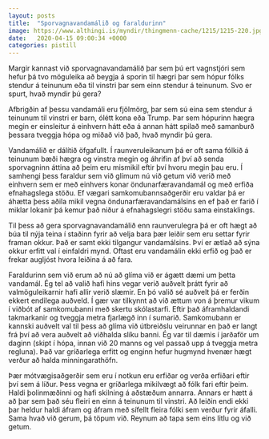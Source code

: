```yaml
---
layout: posts
title:  "Sporvagnavandamálið og faraldurinn"
image: https://www.althingi.is/myndir/thingmenn-cache/1215/1215-220.jpg
date:   2020-04-15 09:00:34 +0000
categories: pistill
---
```

Margir kannast við sporvagnavandamálið þar sem þú ert vagnstjóri sem hefur þá tvo möguleika að beygja á sporin til hægri þar sem hópur fólks stendur á teinunum eða til vinstri þar sem einn stendur á teinunum. Svo er spurt, hvað myndir þú gera?

Afbrigðin af þessu vandamáli eru fjölmörg, þar sem sú eina sem stendur á teinunum til vinstri er barn, ólétt kona eða Trump. Þar sem hópurinn hægra megin er einsleitur á einhvern hátt eða á annan hátt spilað með samanburð þessara tveggja hópa og miðað við það, hvað myndir þú gera.

Vandamálið er dálítið öfgafullt. Í raunveruleikanum þá er oft sama fólkið á teinunum bæði hægra og vinstra megin og áhrifin af því að senda sporvagninn áttina að þeim eru mismikil eftir því hvoru megin þau eru. Í samhengi þess faraldur sem við glímum nú við getum við verið með einhvern sem er með einhvers konar öndunarfæravandamál og með erfiða efnahagslega stöðu. Ef vægari samkomubannsaðgerðir eru valdar þá er áhætta þess aðila mikil vegna öndunarfæravandamálsins en ef það er farið í miklar lokanir þá kemur það niður á efnahagslegri stöðu sama einstaklings. 

Til þess að gera sporvagnavandamálið enn raunverulegra þá er oft hægt að búa til nýja teina í staðinn fyrir að velja bara þær leiðir sem eru settar fyrir framan okkur. Það er samt ekki tilgangur vandamálsins. Því er ætlað að sýna okkur erfitt val í einfaldri mynd. Oftast eru vandamálin ekki erfið og það er frekar augljóst hvora leiðina á að fara. 

Faraldurinn sem við erum að nú að glíma við er ágætt dæmi um þetta vandamál. Ég tel að valið hafi hins vegar verið auðvelt þrátt fyrir að valmöguleikarnir hafi allir verið slæmir. En þó valið sé auðvelt þá er ferðin ekkert endilega auðveld. Í gær var tilkynnt að við ættum von á þremur vikum í viðbót af samkomubanni með skertu skólastarfi. Eftir það áframhaldandi takmarkanir og tveggja metra fjarlægð inn í sumarið. Samkomubann er kannski auðvelt val til þess að glíma við útbreiðslu veirunnar en það er langt frá því að vera auðvelt að viðhalda slíku banni. Ég var til dæmis í jarðaför um daginn (skipt í hópa, innan við 20 manns og vel passað upp á tveggja metra regluna). Það var gríðarlega erfitt og enginn hefur hugmynd hvenær hægt verður að halda minningarathöfn. 

Þær mótvægisaðgerðir sem eru í notkun eru erfiðar og verða erfiðari eftir því sem á líður. Þess vegna er gríðarlega mikilvægt að fólk fari eftir þeim. Haldi þolinmæðinni og hafi skilning á aðstæðum annarra. Annars er hætt á að þar sem það séu fleiri en einn á teinunum til vinstri. Að leiðin endi ekki þar heldur haldi áfram og áfram með sífellt fleira fólki sem verður fyrir áfalli. Sama hvað við gerum, þá töpum við. Reynum að tapa sem eins litlu og við getum.